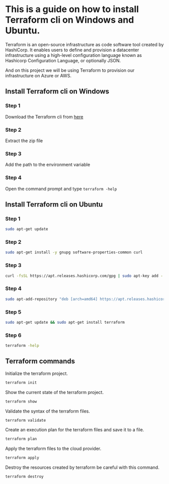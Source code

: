 # This is a guide on how to install Terraform cli on Windows and Ubuntu.

Terraform is an open-source infrastructure as code software tool created by HashiCorp. It enables users to define and provision a datacenter infrastructure using a high-level configuration language known as Hashicorp Configuration Language, or optionally JSON.

And on this project we will be using Terraform to provision our infrastructure on Azure or AWS.

## Install Terraform cli on Windows

### Step 1

Download the Terraform cli from [here](https://www.terraform.io/downloads.html)

### Step 2

Extract the zip file

### Step 3

Add the path to the environment variable

### Step 4

Open the command prompt and type `terraform -help`

## Install Terraform cli on Ubuntu

### Step 1

```bash
sudo apt-get update
```

### Step 2

```bash
sudo apt-get install -y gnupg software-properties-common curl
```

### Step 3

```bash
curl -fsSL https://apt.releases.hashicorp.com/gpg | sudo apt-key add -
```

### Step 4

```bash
sudo apt-add-repository "deb [arch=amd64] https://apt.releases.hashicorp.com $(lsb_release -cs) main"
```

### Step 5

```bash
sudo apt-get update && sudo apt-get install terraform
```

### Step 6

```bash
terraform -help
```

## Terraform commands


Initialize the terraform project.
```bash
terraform init
```

Show the current state of the terraform project.
```bash
terraform show
```

Validate the syntax of the terraform files.
```bash	
terraform validate
```

Create an execution plan for the terraform files and save it to a file.
```bash
terraform plan
```

Apply the terraform files to the cloud provider.
```bash
terraform apply
```

Destroy the resources created by terraform be careful with this command.
```bash
terraform destroy
```